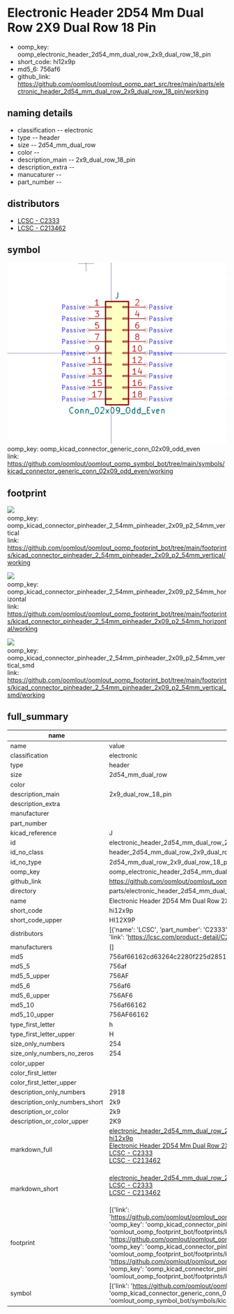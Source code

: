 # Electronic Header 2D54 Mm Dual Row 2X9 Dual Row 18 Pin

  
* oomp_key: oomp_electronic_header_2d54_mm_dual_row_2x9_dual_row_18_pin 
* short_code: hi12x9p
* md5_6: 756af6  
* github_link: https://github.com/oomlout/oomlout_oomp_part_src/tree/main/parts/electronic_header_2d54_mm_dual_row_2x9_dual_row_18_pin/working  
## naming details
* classification -- electronic
* type -- header
* size -- 2d54_mm_dual_row
* color -- 
* description_main -- 2x9_dual_row_18_pin
* description_extra -- 
* manucaturer -- 
* part_number -- 

## distributors
* [LCSC - C2333](https://lcsc.com/product-detail/C2333.html)  
* [LCSC - C213462](https://lcsc.com/product-detail/C213462.html)  


## symbol

![](symbol/0/working/working_600.png)  
oomp_key: oomp_kicad_connector_generic_conn_02x09_odd_even  
link: https://github.com/oomlout/oomlout_oomp_symbol_bot/tree/main/symbols/kicad_connector_generic_conn_02x09_odd_even/working  

## footprint

![](footprint/0/working/working_600.png)  
oomp_key: oomp_kicad_connector_pinheader_2_54mm_pinheader_2x09_p2_54mm_vertical  
link: https://github.com/oomlout/oomlout_oomp_footprint_bot/tree/main/footprints/kicad_connector_pinheader_2_54mm_pinheader_2x09_p2_54mm_vertical/working  

![](footprint/0/working/working_600.png)  
oomp_key: oomp_kicad_connector_pinheader_2_54mm_pinheader_2x09_p2_54mm_horizontal  
link: https://github.com/oomlout/oomlout_oomp_footprint_bot/tree/main/footprints/kicad_connector_pinheader_2_54mm_pinheader_2x09_p2_54mm_horizontal/working  

![](footprint/0/working/working_600.png)  
oomp_key: oomp_kicad_connector_pinheader_2_54mm_pinheader_2x09_p2_54mm_vertical_smd  
link: https://github.com/oomlout/oomlout_oomp_footprint_bot/tree/main/footprints/kicad_connector_pinheader_2_54mm_pinheader_2x09_p2_54mm_vertical_smd/working  

## full_summary
| name | value | 
| --- | --- | 
| name | value | 
| classification | electronic | 
| type | header | 
| size | 2d54_mm_dual_row | 
| color |  | 
| description_main | 2x9_dual_row_18_pin | 
| description_extra |  | 
| manufacturer |  | 
| part_number |  | 
| kicad_reference | J | 
| id | electronic_header_2d54_mm_dual_row_2x9_dual_row_18_pin | 
| id_no_class | header_2d54_mm_dual_row_2x9_dual_row_18_pin | 
| id_no_type | 2d54_mm_dual_row_2x9_dual_row_18_pin | 
| oomp_key | oomp_electronic_header_2d54_mm_dual_row_2x9_dual_row_18_pin | 
| github_link | https://github.com/oomlout/oomlout_oomp_part_src/tree/main/parts/electronic_header_2d54_mm_dual_row_2x9_dual_row_18_pin/working | 
| directory | parts/electronic_header_2d54_mm_dual_row_2x9_dual_row_18_pin | 
| name | Electronic Header 2D54 Mm Dual Row 2X9 Dual Row 18 Pin | 
| short_code | hi12x9p | 
| short_code_upper | HI12X9P | 
| distributors | [{'name': 'LCSC', 'part_number': 'C2333', 'link': 'https://lcsc.com/product-detail/C2333.html', 'id': 'distributor_lcsc'}, {'name': 'LCSC', 'part_number': 'C213462', 'link': 'https://lcsc.com/product-detail/C213462.html', 'id': 'distributor_lcsc'}] | 
| manufacturers | [] | 
| md5 | 756af66162cd63264c2280f225d28515 | 
| md5_5 | 756af | 
| md5_5_upper | 756AF | 
| md5_6 | 756af6 | 
| md5_6_upper | 756AF6 | 
| md5_10 | 756af66162 | 
| md5_10_upper | 756AF66162 | 
| type_first_letter | h | 
| type_first_letter_upper | H | 
| size_only_numbers | 254 | 
| size_only_numbers_no_zeros | 254 | 
| color_upper |  | 
| color_first_letter |  | 
| color_first_letter_upper |  | 
| description_only_numbers | 2918 | 
| description_only_numbers_short | 2k9 | 
| description_or_color | 2k9 | 
| description_or_color_upper | 2K9 | 
| markdown_full | [electronic_header_2d54_mm_dual_row_2x9_dual_row_18_pin](https://github.com/oomlout/oomlout_oomp_part_src/tree/main/parts/electronic_header_2d54_mm_dual_row_2x9_dual_row_18_pin/working)<br>[hi12x9p](https://github.com/oomlout/oomlout_oomp_part_src/tree/main/parts/electronic_header_2d54_mm_dual_row_2x9_dual_row_18_pin/working)<br>[Electronic Header 2D54 Mm Dual Row 2X9 Dual Row 18 Pin](https://github.com/oomlout/oomlout_oomp_part_src/tree/main/parts/electronic_header_2d54_mm_dual_row_2x9_dual_row_18_pin/working)<br>[LCSC - C2333<br>](https://lcsc.com/product-detail/C2333.html)[LCSC - C213462<br>](https://lcsc.com/product-detail/C213462.html)<br> | 
| markdown_short | [electronic_header_2d54_mm_dual_row_2x9_dual_row_18_pin](https://github.com/oomlout/oomlout_oomp_part_src/tree/main/parts/electronic_header_2d54_mm_dual_row_2x9_dual_row_18_pin/working)<br>[LCSC - C2333<br>](https://lcsc.com/product-detail/C2333.html)[LCSC - C213462<br>](https://lcsc.com/product-detail/C213462.html)<br> | 
| footprint | [{'link': 'https://github.com/oomlout/oomlout_oomp_footprint_bot/tree/main/foootprntss/kicad_connector_pinheader_2_54mm_pinheader_2x09_p2_54mm_vertical', 'oomp_key': 'oomp_kicad_connector_pinheader_2_54mm_pinheader_2x09_p2_54mm_vertical', 'directory': 'oomlout_oomp_footprint_bot/footprints/kicad_connector_pinheader_2_54mm_pinheader_2x09_p2_54mm_vertical//working/working.kicad_mod'}, {'link': 'https://github.com/oomlout/oomlout_oomp_footprint_bot/tree/main/foootprntss/kicad_connector_pinheader_2_54mm_pinheader_2x09_p2_54mm_horizontal', 'oomp_key': 'oomp_kicad_connector_pinheader_2_54mm_pinheader_2x09_p2_54mm_horizontal', 'directory': 'oomlout_oomp_footprint_bot/footprints/kicad_connector_pinheader_2_54mm_pinheader_2x09_p2_54mm_horizontal//working/working.kicad_mod'}, {'link': 'https://github.com/oomlout/oomlout_oomp_footprint_bot/tree/main/foootprntss/kicad_connector_pinheader_2_54mm_pinheader_2x09_p2_54mm_vertical_smd', 'oomp_key': 'oomp_kicad_connector_pinheader_2_54mm_pinheader_2x09_p2_54mm_vertical_smd', 'directory': 'oomlout_oomp_footprint_bot/footprints/kicad_connector_pinheader_2_54mm_pinheader_2x09_p2_54mm_vertical_smd//working/working.kicad_mod'}] | 
| symbol | [{'link': 'https://github.com/oomlout/oomlout_oomp_symbol_bot/tree/main/symbols/kicad_connector_generic_conn_02x09_odd_even', 'oomp_key': 'oomp_kicad_connector_generic_conn_02x09_odd_even', 'directory': 'oomlout_oomp_symbol_bot/symbols/kicad_connector_generic_conn_02x09_odd_even//working/working.kicad_sym'}] | 
